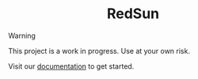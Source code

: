 <h1 align="center">RedSun</h1>

> [!WARNING]
> This project is a work in progress. Use at your own risk.

Visit our [documentation](https://redsun-acquisition.github.io/) to get started.
